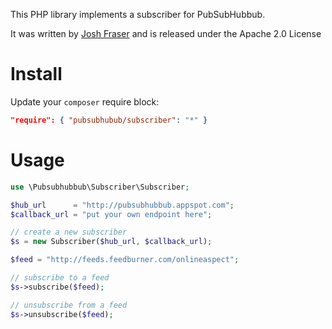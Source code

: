 This PHP library implements a subscriber for PubSubHubbub.

It was written by [Josh Fraser](http://joshfraser.com) and is released under the Apache 2.0 License

# Install
Update your `composer` require block:
```json
"require": { "pubsubhubub/subscriber": "*" }
```

# Usage
```php
use \Pubsubhubbub\Subscriber\Subscriber;

$hub_url      = "http://pubsubhubbub.appspot.com";
$callback_url = "put your own endpoint here";

// create a new subscriber
$s = new Subscriber($hub_url, $callback_url);

$feed = "http://feeds.feedburner.com/onlineaspect";

// subscribe to a feed
$s->subscribe($feed);

// unsubscribe from a feed
$s->unsubscribe($feed);
```

